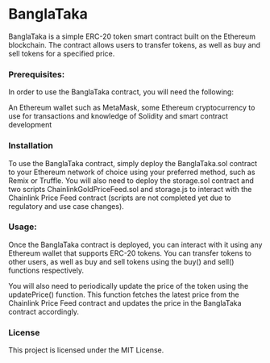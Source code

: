 # BanglaTaka


BanglaTaka is a simple ERC-20 token smart contract built on the Ethereum blockchain. The contract allows users to transfer tokens, as well as buy and sell tokens for a specified price.


### Prerequisites:

In order to use the BanglaTaka contract, you will need the following:

An Ethereum wallet such as MetaMask,
some Ethereum cryptocurrency to use for transactions and
knowledge of Solidity and smart contract development

### Installation
To use the BanglaTaka contract, simply deploy the BanglaTaka.sol contract to your Ethereum network of choice using your preferred method, such as Remix or Truffle. You will also need to deploy the storage.sol contract and two scripts ChainlinkGoldPriceFeed.sol and storage.js to interact with the Chainlink Price Feed contract (scripts are not completed yet due to regulatory and use case changes).

### Usage:

Once the BanglaTaka contract is deployed, you can interact with it using any Ethereum wallet that supports ERC-20 tokens. You can transfer tokens to other users, as well as buy and sell tokens using the buy() and sell() functions respectively.

You will also need to periodically update the price of the token using the updatePrice() function. This function fetches the latest price from the Chainlink Price Feed contract and updates the price in the BanglaTaka contract accordingly.


### License
This project is licensed under the MIT License.


